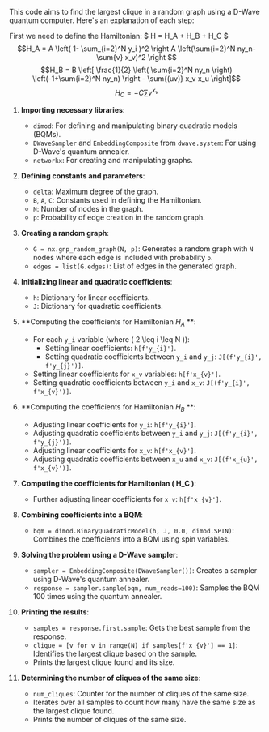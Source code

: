 This code aims to find the largest clique in a random graph using a D-Wave quantum computer. Here's an explanation of each step:

First we need to define the Hamiltonian:
$ H = H_A + H_B + H_C   $
$$H_A = A \left( 1- \sum_{i=2}^N y_i )^2 \right A \left(\sum{i=2}^N ny_n- \sum{v} x_v)^2 \right $$
$$H_B = B \left[ \frac{1}{2} \left( \sum{i=2}^N ny_n \right) \left(-1+\sum{i=2}^N ny_n) \right - \sum{(uv)} x_v x_u \right]$$
$$H_C = -C\sum{v}^{x_v}$$
1. **Importing necessary libraries**:
    - `dimod`: For defining and manipulating binary quadratic models (BQMs).
    - `DWaveSampler` and `EmbeddingComposite` from `dwave.system`: For using D-Wave's quantum annealer.
    - `networkx`: For creating and manipulating graphs.

2. **Defining constants and parameters**:
    - `delta`: Maximum degree of the graph.
    - `B`, `A`, `C`: Constants used in defining the Hamiltonian.
    - `N`: Number of nodes in the graph.
    - `p`: Probability of edge creation in the random graph.

3. **Creating a random graph**:
    - `G = nx.gnp_random_graph(N, p)`: Generates a random graph with `N` nodes where each edge is included with probability `p`.
    - `edges = list(G.edges)`: List of edges in the generated graph.

4. **Initializing linear and quadratic coefficients**:
    - `h`: Dictionary for linear coefficients.
    - `J`: Dictionary for quadratic coefficients.

5. **Computing the coefficients for Hamiltonian  $H_A$ **:
    - For each `y_i` variable (where \( 2 \leq i \leq N \)):
        - Setting linear coefficients: `h[f'y_{i}']`.
        - Setting quadratic coefficients between `y_i` and `y_j`: `J[(f'y_{i}', f'y_{j}')]`.
    - Setting linear coefficients for `x_v` variables: `h[f'x_{v}']`.
    - Setting quadratic coefficients between `y_i` and `x_v`: `J[(f'y_{i}', f'x_{v}')]`.

6. **Computing the coefficients for Hamiltonian $H_B$ **:
    - Adjusting linear coefficients for `y_i`: `h[f'y_{i}']`.
    - Adjusting quadratic coefficients between `y_i` and `y_j`: `J[(f'y_{i}', f'y_{j}')]`.
    - Adjusting linear coefficients for `x_v`: `h[f'x_{v}']`.
    - Adjusting quadratic coefficients between `x_u` and `x_v`: `J[(f'x_{u}', f'x_{v}')]`.

7. **Computing the coefficients for Hamiltonian \( H_C \)**:
    - Further adjusting linear coefficients for `x_v`: `h[f'x_{v}']`.

8. **Combining coefficients into a BQM**:
    - `bqm = dimod.BinaryQuadraticModel(h, J, 0.0, dimod.SPIN)`: Combines the coefficients into a BQM using spin variables.

9. **Solving the problem using a D-Wave sampler**:
    - `sampler = EmbeddingComposite(DWaveSampler())`: Creates a sampler using D-Wave's quantum annealer.
    - `response = sampler.sample(bqm, num_reads=100)`: Samples the BQM 100 times using the quantum annealer.

10. **Printing the results**:
    - `samples = response.first.sample`: Gets the best sample from the response.
    - `clique = [v for v in range(N) if samples[f'x_{v}'] == 1]`: Identifies the largest clique based on the sample.
    - Prints the largest clique found and its size.

11. **Determining the number of cliques of the same size**:
    - `num_cliques`: Counter for the number of cliques of the same size.
    - Iterates over all samples to count how many have the same size as the largest clique found.
    - Prints the number of cliques of the same size.


